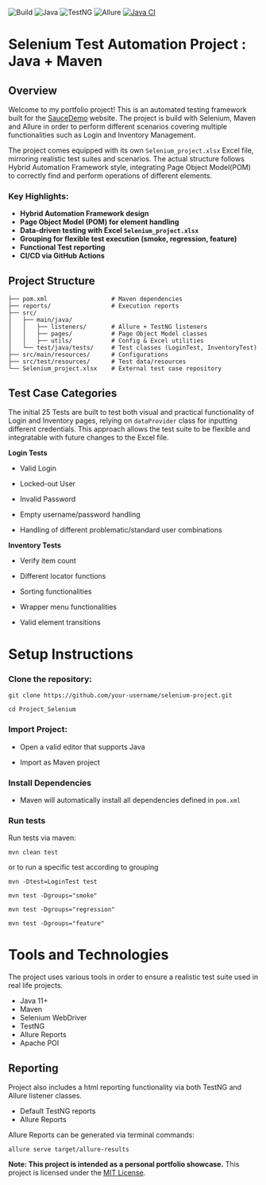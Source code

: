 ![Build](https://img.shields.io/badge/build-passing-brightgreen)
![Java](https://img.shields.io/badge/java-11+-blue)
![TestNG](https://img.shields.io/badge/testng-framework-orange)
![Allure](https://img.shields.io/badge/report-Allure-purple)
[![Java CI](https://github.com/SeenBetterDes/SauceDemoQA/actions/workflows/JavaCI.yml/badge.svg)](https://github.com/SeenBetterDes/SauceDemoQA/actions/workflows/JavaCI.yml)
# Selenium Test Automation Project : Java + Maven

## Overview
 Welcome to my portfolio project! This is an automated testing framework built for the [SauceDemo](https://www.saucedemo.com/) website.
 The project is build with Selenium, Maven and Allure in order to perform different scenarios covering multiple functionalities such as Login and Inventory Management.
 
The project comes equipped with its own ``Selenium_project.xlsx`` Excel file, mirroring realistic test suites and scenarios. 
The actual structure follows Hybrid Automation Framework style, integrating Page Object Model(POM) to correctly find and perform operations of different elements.

### Key Highlights:

- **Hybrid Automation Framework design**
- **Page Object Model (POM) for element handling**
- **Data-driven testing with Excel ``Selenium_project.xlsx``**
- **Grouping for flexible test execution (smoke, regression, feature)**
- **Functional Test reporting**
- **CI/CD via GitHub Actions**

## Project Structure 

```Project_Selenium/
├── pom.xml                  # Maven dependencies
├── reports/                 # Execution reports
├── src/
│   ├── main/java/
│   │   ├── listeners/       # Allure + TestNG listeners
│   │   ├── pages/           # Page Object Model classes
│   │   ├── utils/           # Config & Excel utilities
│   └── test/java/tests/     # Test classes (LoginTest, InventoryTest)
├── src/main/resources/      # Configurations
├── src/test/resources/      # Test data/resources
└── Selenium_project.xlsx    # External test case repository
```


## Test Case Categories
The initial 25 Tests are built to test both visual and practical functionality  of Login and Inventory pages, relying on ``dataProvider`` class for inputting different credentials. This approach allows the test suite to be flexible and integratable with future changes to the Excel file.

**Login Tests**

- Valid Login  

- Locked-out User

- Invalid Password

- Empty username/password handling

- Handling of different problematic/standard user combinations

**Inventory Tests**

- Verify item count
- Different locator functions

- Sorting functionalities

- Wrapper menu functionalities

- Valid element transitions

# Setup Instructions

### Clone the repository:

```git clone https://github.com/your-username/selenium-project.git```

```cd Project_Selenium```

### Import Project:
- Open a valid editor that supports Java

- Import as Maven project

### Install Dependencies

- Maven will automatically install all dependencies defined in ``pom.xml``

### Run tests
Run tests via maven:

``mvn clean test``

or to run a specific test according to grouping

``mvn -Dtest=LoginTest test``

``mvn test -Dgroups="smoke"``

``mvn test -Dgroups="regression"``

``mvn test -Dgroups="feature"``

# Tools and Technologies

The project uses various tools in order to ensure a realistic test suite used in real life projects.

- Java 11+ 
- Maven
- Selenium WebDriver
- TestNG
- Allure Reports
- Apache POI

## Reporting

Project also includes a html reporting functionality via both TestNG and Allure listener classes.

- Default TestNG reports 
- Allure Reports

Allure Reports can be generated via terminal commands:

``allure serve target/allure-results``

**Note: This project is intended as a personal portfolio showcase.**
This project is licensed under the [MIT License](LICENSE).
